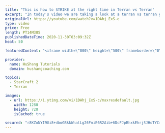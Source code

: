 ```yaml
---
title: "This is how to STRIKE at the right time in Terran vs Terran"
excerpt: "In today's video we are taking a look at a terran vs terran game I played that showcases some patience and how I like to calculate when it's the correct time to attack!  Coaching -------------------------------------------------------------------------- Website: https://www.hushangcoaching.com  Interested"
originalUrl: https://youtube.com/watch?v=1DAhj_ExS-c
type: video
price: Free
length: PT14M38S
publishedDateTime: 2020-11-30T03:09:32Z
heat: 50

featuredContent: "<iframe width=\"800\" height=\"500\" frameborder=\"0\" src=\"https://www.youtube.com/embed/1DAhj_ExS-c\" allow=\"accelerometer; autoplay; encrypted-media; gyroscope; picture-in-picture\" allowfullscreen></iframe>"

provider:
  name: HuShang Tutorials
  domain: hushangcoaching.com

topics:
  - StarCraft 2
  - Terran

images:
  - url: https://i.ytimg.com/vi/1DAhj_ExS-c/maxresdefault.jpg
    width: 1280
    height: 720
    isCached: true

secured: "r8KZoNYI9Gi8+dboGBkkWhatLg26FniE6R2Aib+6DcFJpBhxkEhrjSJHoTYCrSjty4IlhaomFzIyMEhsKWNkKoTYqP0LdQ+Uc1ZpxmOfGGuwhcbkMyLYxW54TlGuDeALB4K+I/fxNrBVLkp5rWsH9qo7Weh6VZeddPZzy2LuOBOec6n3RlSrIuq95dpeuwhazzv069MKJpLm52H2R6HVnqoxJl13Pa9QvR4Bap/EUYhTGzT7d9FPlbBxNh6Op1cC5ibEG8Etqu++gglxg3bQtI4+OxPNKbXf9GC90vtMbE3lWHG5A98hAcTRjzSG8MhjCCWlJozY2ze5r2eKUmngW6Wb9ShpEnEiooIhlLIyP4ForDhLPtA/iDezVyY6Y4Z8CzDPYEBJCp6mxoBj05h+3VA2bno9n66oYQyJK/MBU40=;qMaEDD+995kbDvJeVyltzg=="
---
```


